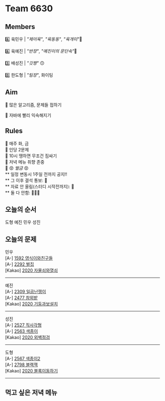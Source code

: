 # Team 6630

## Members
:six:   육민우 | *"제이육"*,  *"육동동"*, *"육개미"*:ant:

:six:   육예진 | *"반장"*, *"예진이의 문단속"*:door:

:three: 배성진 | *"깃짱"*  🙃

:zero:  한도형 | *"팀장"*,  화이팅

## Aim
:dart: 많은 알고리즘, 문제들 접하기

:dart: 자바에 빨리 익숙해지기

## Rules
:pushpin: 매주 화, 금  
:pushpin: 인당 2문제  
:pushpin: 10시 땡하면 무조건 짐싸기  
:pushpin: 저녁 메뉴 취향 존중  
:pushpin: :rage: *벌금* :rage:  
** 일정 변동시 1주일 전까지 공지!!  
** 그 이후 결석 통보: :money_with_wings:  
** 자료 안 올림(스터디 시작전까지): :money_with_wings:    
** 둘 다 안함: :money_with_wings::money_with_wings::money_with_wings:    

## 오늘의 순서
도형
예진
민우
성진
## 오늘의 문제
민우  
[A-] [1592 영식이와친구들](https://www.acmicpc.net/problem/1592)  
[A-] [2292 벌집](https://www.acmicpc.net/problem/2292)  
[Kakao] [2020 자물쇠와열쇠](https://school.programmers.co.kr/learn/courses/30/lessons/60059?language=java) 

___
예진  
[A-] [2309 일곱난쟁이](https://www.acmicpc.net/problem/2309)  
[A-] [2477 참외밭](https://www.acmicpc.net/problem/2477)  
[Kakao] [2020 기둥과보설치](https://school.programmers.co.kr/learn/courses/30/lessons/60061?language=java)  

___
성진  
[A-] [2527 직사각형](https://www.acmicpc.net/problem/2527)  
[A-] [2563 색종이](https://www.acmicpc.net/problem/2563)  
[Kakao] [2020 외벽점검](https://school.programmers.co.kr/learn/courses/30/lessons/60062?language=java) 

___
도형  
[A-] [2567 색종이2](https://www.acmicpc.net/problem/2567)  
[A-] [2798 블랙잭](https://www.acmicpc.net/problem/2798)  
[Kakao] [2020 블록이동하기](https://school.programmers.co.kr/learn/courses/30/lessons/60063?language=java)  

___

## 먹고 싶은 저녁 메뉴

